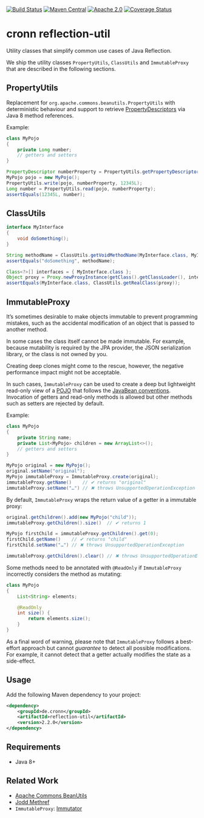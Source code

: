 [![Build Status](https://travis-ci.org/cronn-de/reflection-util.png?branch=master)](https://travis-ci.org/cronn-de/reflection-util)
[![Maven Central](https://maven-badges.herokuapp.com/maven-central/de.cronn/reflection-util/badge.svg)](http://maven-badges.herokuapp.com/maven-central/de.cronn/reflection-util)
[![Apache 2.0](https://img.shields.io/github/license/cronn-de/reflection-util.svg)](http://www.apache.org/licenses/LICENSE-2.0)
[![Coverage Status](https://coveralls.io/repos/github/cronn-de/reflection-util/badge.svg?branch=master)](https://coveralls.io/github/cronn-de/reflection-util?branch=master)

# cronn reflection-util #

Utility classes that simplify common use cases of Java Reflection.

We ship the utility classes `PropertyUtils`, `ClassUtils` and `ImmutableProxy` that are described in the following sections.

## PropertyUtils ##

Replacement for `org.apache.commons.beanutils.PropertyUtils` with deterministic behaviour
and support to retrieve [PropertyDescriptors][property-descriptor] via Java 8 method references.

Example:

```java
class MyPojo
{
    private Long number;
    // getters and setters
}
```

```java
PropertyDescriptor numberProperty = PropertyUtils.getPropertyDescriptor(MyPojo.class, MyPojo::getNumber);
MyPojo pojo = new MyPojo();
PropertyUtils.write(pojo, numberProperty, 12345L);
Long number = PropertyUtils.read(pojo, numberProperty);
assertEquals(12345L, number);
```

## ClassUtils ##

```java
interface MyInterface
{
    void doSomething();
}
```

```java
String methodName = ClassUtils.getVoidMethodName(MyInterface.class, MyInterface::doSomething);
assertEquals("doSomething", methodName);
```

```java
Class<?>[] interfaces = { MyInterface.class };
Object proxy = Proxy.newProxyInstance(getClass().getClassLoader(), interfaces, (p, method, args) -> null);
assertEquals(MyInterface.class, ClassUtils.getRealClass(proxy));
```

## ImmutableProxy ##

It’s sometimes desirable to make objects immutable to prevent programming mistakes,
such as the accidental modification of an object that is passed to another method.

In some cases the class itself cannot be made immutable. For example, because mutability is required by the JPA provider,
the JSON serialization library, or the class is not owned by you.

Creating deep clones might come to the rescue, however, the negative performance impact might not be acceptable.

In such cases, `ImmutableProxy` can be used to create a deep but lightweight read-only view of a [POJO](pojo)
that follows the [JavaBean conventions](java-bean-conventions).
Invocation of getters and read-only methods is allowed but other methods such as setters are rejected by default.

Example:

```java
class MyPojo
{
    private String name;
    private List<MyPojo> children = new ArrayList<>();
    // getters and setters
}
```
```java
MyPojo original = new MyPojo();
original.setName("original");
MyPojo immutableProxy = ImmutableProxy.create(original);
immutableProxy.getName()    // ✔ returns "original"
immutableProxy.setName("…") // ✖ throws UnsupportedOperationException
```

By default, `ImmutableProxy` wraps the return value of a getter in a immutable proxy:

```java
original.getChildren().add(new MyPojo("child"));
immutableProxy.getChildren().size()  // ✔ returns 1

MyPojo firstChild = immutableProxy.getChildren().get(0);
firstChild.getName()    // ✔ returns "child"
firstChild.setName("…") // ✖ throws UnsupportedOperationException

immutableProxy.getChildren().clear() // ✖ throws UnsupportedOperationException
```

Some methods need to be annotated with `@ReadOnly`
if `ImmutableProxy` incorrectly considers the method as mutating:

```java
class MyPojo
{
    List<String> elements;

    @ReadOnly
    int size() {
        return elements.size();
    }
}
```

As a final word of warning, please note that `ImmutableProxy` follows a best-effort approach but cannot _guarantee_ to detect all possible modifications.
For example, it cannot detect that a getter actually modifies the state as a side-effect.

## Usage ##
Add the following Maven dependency to your project:

```xml
<dependency>
    <groupId>de.cronn</groupId>
    <artifactId>reflection-util</artifactId>
    <version>2.2.0</version>
</dependency>
```

## Requirements ##

- Java 8+

## Related Work ##

- [Apache Commons BeanUtils](apache-commons-beanutils)
- [Jodd Methref](jodd-methref)
- `ImmutableProxy`: [Immutator](https://github.com/verhas/immutator)

[apache-commons-beanutils]: http://commons.apache.org/proper/commons-beanutils/
[property-descriptor]: https://docs.oracle.com/javase/10/docs/api/java/beans/PropertyDescriptor.html
[jodd-methref]: https://jodd.org/ref/methref.html
[pojo]: https://en.wikipedia.org/wiki/Plain_old_Java_object
[java-bean-conventions]: https://en.wikipedia.org/wiki/JavaBeans#JavaBean_conventions
[verhas/immutator]: https://github.com/verhas/immutator
